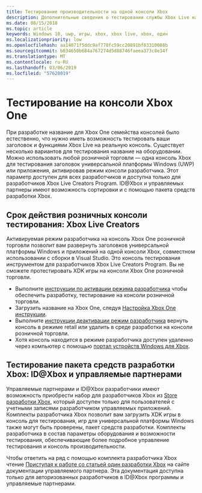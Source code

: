 ```yaml
---
title: Тестирование производительности на одной консоли Xbox
description: Дополнительные сведения о тестировании службы Xbox Live на консоли Xbox Live
ms.date: 08/15/2018
ms.topic: article
keywords: Windows 10, uwp, игры, xbox, xbox live, xbox, один
ms.localizationpriority: low
ms.openlocfilehash: aa14071f5ddc9af778fc59cc20891bf83310088b
ms.sourcegitcommit: b034650b684a767274d5d88746faeea373c8e34f
ms.translationtype: MT
ms.contentlocale: ru-RU
ms.lasthandoff: 03/06/2019
ms.locfileid: "57628019"
---
```

# <a name="testing-on-the-xbox-one-console"></a>Тестирование на консоли Xbox One

При разработке название для Xbox One семейства консолей было естественно, что нужно иметь возможность тестировать ваши заголовок и функциями Xbox Live на реальную консоль. Существует несколько вариантов для тестирования название на оборудовании. Можно использовать любой розничной торговли — одна консоль Xbox для тестирования заголовок универсальной платформы Windows (UWP) или приложения, активировав режим консоли разработчика. Этот параметр доступен для всех разработчиков и доступна только для разработчиков Xbox Live Creators Program. ID@Xbox и управляемых партнеры имеют возможность сортировки и с помощью пакета средств разработки Xbox.

## <a name="retail-console-testing-xbox-live-creators"></a>Срок действия розничных консоли тестирования: Xbox Live Creators

Активируемая режим разработчика на консоль Xbox One розничной торговли позволит вам развернуть заголовков универсальной платформы Windows и приложений на одной консоли Xbox, совместном использовании с сборки в Visual Studio. Это консоль тестирования инструментом для разработчиков Xbox Live Creators Program. Вы не сможете протестировать XDK игры на консоли Xbox One розничной торговли.

* Выполните [инструкции по активации режима разработчика](../xbox-apps/devkit-activation.md) чтобы обеспечить разработку, тестирование на консоли розничной торговли.  
* Загрузить название на Xbox One, следуя [Настройка Xbox One инструкции](../xbox-apps/development-environment-setup.md#setting-up-your-xbox-one).  
* Выполните [инструкции деактивации режим разработчика](../xbox-apps/devkit-deactivation.md) вернуть консоль в режиме retail или удалить в среде разработки на консоли розничной торговли.  
* Хотя консоль находится в режиме разработчика доступен удаленно через компьютер с помощью [портал устройств Windows для Xbox](../debug-test-perf/device-portal-xbox.md).  

## <a name="xbox-development-kit-testing-idxbox-and-managed-partners"></a>Тестирование пакета средств разработки Xbox: ID@Xbox и управляемые партнерами

Управляемые партнерами и ID@Xbox разработчики имеют возможность приобрести набор для разработчиков Xbox из [Store разработки Xbox](https://gamedevstore.partners.extranet.microsoft.com/), который доступен только для пользователей с учетными записями разработчиком управляемых приложений. Комплекты разработчика Xbox позволит вам загрузить XDK игры в консоль для тестирования, игр для универсальной платформы Windows также могут быть проверены, пакет средств разработки. Комплекты разработчика в состав параметры оборудования и возможности тестирования, обеспечивающие более подробное управление тестирования и консоль производительности.

Чтобы ответить на ряд с помощью комплекта разработчика Xbox чтение [Приступая к работе со статьей один разработки Xbox](https://developer.microsoft.com/en-us/games/xbox/docs/xdk/atoc-getting-started) на сайте документации управляемого партнера. Эта документация доступна только для авторизованных разработчиков в ID@Xbox программы и управляемые партнерами.